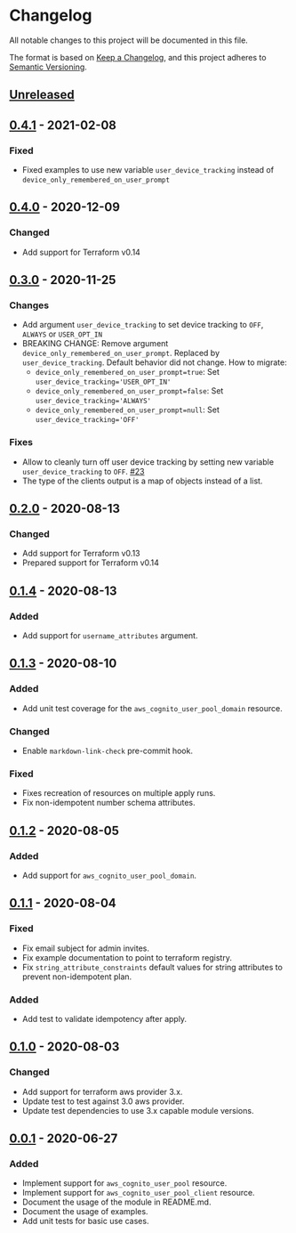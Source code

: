 # Changelog
All notable changes to this project will be documented in this file.

The format is based on [Keep a Changelog](https://keepachangelog.com/en/1.0.0/),
and this project adheres to [Semantic Versioning](https://semver.org/spec/v2.0.0.html).

## [Unreleased]

## [0.4.1] - 2021-02-08
### Fixed
- Fixed examples to use new variable `user_device_tracking` instead of `device_only_remembered_on_user_prompt`

## [0.4.0] - 2020-12-09
### Changed
- Add support for Terraform v0.14

## [0.3.0] - 2020-11-25
### Changes
- Add argument `user_device_tracking` to set device tracking to `OFF`, `ALWAYS` or `USER_OPT_IN`
- BREAKING CHANGE: Remove argument `device_only_remembered_on_user_prompt`. Replaced by `user_device_tracking`.
  Default behavior did not change. How to migrate:
  - `device_only_remembered_on_user_prompt=true`: Set `user_device_tracking='USER_OPT_IN'`
  - `device_only_remembered_on_user_prompt=false`: Set `user_device_tracking='ALWAYS'`
  - `device_only_remembered_on_user_prompt=null`: Set `user_device_tracking='OFF'`

### Fixes
- Allow to cleanly turn off user device tracking by setting new variable `user_device_tracking` to `OFF`. [#23](https://github.com/mineiros-io/terraform-aws-cognito-user-pool/issues/23)
- The type of the clients output is a map of objects instead of a list.

## [0.2.0] - 2020-08-13
### Changed
- Add support for Terraform v0.13
- Prepared support for Terraform v0.14

## [0.1.4] - 2020-08-13
### Added
- Add support for `username_attributes` argument.

## [0.1.3] - 2020-08-10
### Added
- Add unit test coverage for the `aws_cognito_user_pool_domain` resource.
### Changed
- Enable `markdown-link-check` pre-commit hook.
### Fixed
- Fixes recreation of resources on multiple apply runs.
- Fix non-idempotent number schema attributes.

## [0.1.2] - 2020-08-05
### Added
- Add support for `aws_cognito_user_pool_domain`.

## [0.1.1] - 2020-08-04
### Fixed
- Fix email subject for admin invites.
- Fix example documentation to point to terraform registry.
- Fix `string_attribute_constraints` default values for string attributes to prevent non-idempotent plan.

### Added
- Add test to validate idempotency after apply.

## [0.1.0] - 2020-08-03
### Changed
- Add support for terraform aws provider 3.x.
- Update test to test against 3.0 aws provider.
- Update test dependencies to use 3.x capable module versions.

## [0.0.1] - 2020-06-27
### Added
- Implement support for `aws_cognito_user_pool` resource.
- Implement support for `aws_cognito_user_pool_client` resource.
- Document the usage of the module in README.md.
- Document the usage of examples.
- Add unit tests for basic use cases.

<!-- markdown-link-check-disable -->
[Unreleased]: https://github.com/mineiros-io/terraform-aws-cognito-user-pool/compare/v0.4.1...HEAD
[0.4.1]: https://github.com/mineiros-io/terraform-aws-cognito-user-pool/compare/v0.4.0...v0.4.1
<!-- markdown-link-check-enable -->
[0.4.0]: https://github.com/mineiros-io/terraform-aws-cognito-user-pool/compare/v0.3.0...v0.4.0
[0.3.0]: https://github.com/mineiros-io/terraform-aws-cognito-user-pool/compare/v0.2.0...v0.3.0
[0.2.0]: https://github.com/mineiros-io/terraform-aws-cognito-user-pool/compare/v0.1.4...v0.2.0
[0.1.4]: https://github.com/mineiros-io/terraform-aws-cognito-user-pool/compare/v0.1.3...v0.1.4
[0.1.3]: https://github.com/mineiros-io/terraform-aws-cognito-user-pool/compare/v0.1.2...v0.1.3
[0.1.2]: https://github.com/mineiros-io/terraform-aws-cognito-user-pool/compare/v0.1.1...v0.1.2
[0.1.1]: https://github.com/mineiros-io/terraform-aws-cognito-user-pool/compare/v0.1.0...v0.1.1
[0.1.0]: https://github.com/mineiros-io/terraform-aws-cognito-user-pool/compare/v0.0.1...v0.1.0
[0.0.1]: https://github.com/mineiros-io/terraform-aws-cognito-user-pool/releases/tag/v0.0.1
